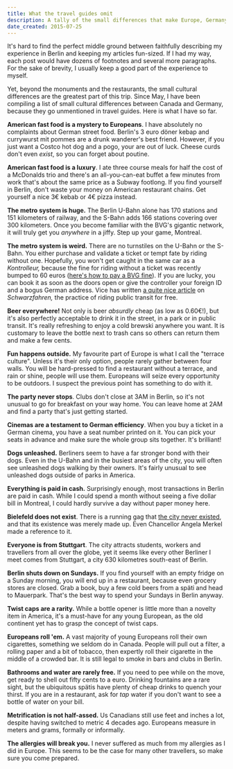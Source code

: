 ```yaml
---
title: What the travel guides omit
description: A tally of the small differences that make Europe, Germany and Berlin what they are.
date_created: 2015-07-25
---
```


It's hard to find the perfect middle ground between faithfully describing my experience in Berlin and keeping my articles fun-sized. If I had my way, each post would have dozens of footnotes and several more paragraphs. For the sake of brevity, I usually keep a good part of the experience to myself.

Yet, beyond the monuments and the restaurants, the small cultural differences are the greatest part of this trip. Since May, I have been compiling a list of small cultural differences between Canada and Germany, because they go unmentioned in travel guides. Here is what I have so far.

**American fast food is a mystery to Europeans**. I have absolutely no complaints about German street food. Berlin's 3 euro döner kebap and currywurst mit pommes are a drunk wanderer's best friend. However, if you just want a Costco hot dog and a pogo, your are out of luck. Cheese curds don't even *exist*, so you can forget about poutine.

**American fast food is a luxury**. I ate three course meals for half the cost of a McDonalds trio and there's an all-you-can-eat buffet a few minutes from work that's about the same price as a Subway footlong. If you find yourself in Berlin, don't waste your money on American restaurant chains. Get yourself a nice 3€ kebab or 4€ pizza instead.

**The metro system is huge.** The Berlin U-Bahn alone has 170 stations and 151 kilometers of railway, and the S-Bahn adds 166 stations covering over 300 kilometers. Once you become familiar with the BVG's gigantic network, it will truly get you *anywhere* in a jiffy. Step up your game, Montreal.

**The metro system is weird.** There are no turnstiles on the U-Bahn or the S-Bahn. You either purchase and validate a ticket or tempt fate by riding without one. Hopefully, you won't get caught in the same car as a *Kontrolleur,* because the fine for riding without a ticket was recently bumped to 60 euros ([here's how to pay a BVG fine](https://allaboutberlin.com/guides/paying-a-bvg-fine)). If you are lucky, you can book it as soon as the doors open or give the controller your foreign ID and a bogus German address. Vice has written [a quite nice article](http://www.vice.com/read/resist-control-a-guide-to-riding-berlin-public-transportation-for-free) on *Schwarzfahren,* the practice of riding public transit for free.

**Beer everywhere!** Not only is beer *absurdly* cheap (as low as 0.60€!), but it's also perfectly acceptable to drink it in the street, in a park or in public transit. It's really refreshing to enjoy a cold brewski anywhere you want. It is customary to leave the bottle next to trash cans so others can return them and make a few cents.

**Fun happens outside.** My favourite part of Europe is what I call the "terrace culture". Unless it's their only option, people rarely gather between four walls. You will be hard-pressed to find a restaurant without a terrace, and rain or shine, people will use them. Europeans will seize every opportunity to be outdoors. I suspect the previous point has something to do with it.

**The party never stops**. Clubs don't close at 3AM in Berlin, so it's not unusual to go for breakfast on your way home. You can leave home at 2AM and find a party that's just getting started.

**Cinemas are a testament to German efficiency**. When you buy a ticket in a German cinema, you have a seat number printed on it. You can pick your seats in advance and make sure the whole group sits together. It's brilliant!

**Dogs unleashed.** Berliners seem to have a far stronger bond with their dogs. Even in the U-Bahn and in the busiest areas of the city, you will often see unleashed dogs walking by their owners. It's fairly unusual to see unleashed dogs outside of parks in America.

**Everything is paid in cash.** Surprisingly enough, most transactions in Berlin are paid in cash. While I could spend a month without seeing a five dollar bill in Montreal, I could hardly survive a day without paper money here.

**Bielefeld does not exist**. There is a running gag that [the city never existed](https://en.wikipedia.org/wiki/Bielefeld_Conspiracy), and that its existence was merely made up. Even Chancellor Angela Merkel made a reference to it.

**Everyone is from Stuttgart**. The city attracts students, workers and travellers from all over the globe, yet it seems like every other Berliner I meet comes from Stuttgart, a city 630 kilometres south-east of Berlin.

**Berlin shuts down on Sundays.** If you find yourself with an empty fridge on a Sunday morning, you will end up in a restaurant, because even grocery stores are closed. Grab a book, buy a few cold beers from a späti and head to Mauerpark. That's the best way to spend your Sundays in Berlin anyway.

**Twist caps are a rarity.** While a bottle opener is little more than a novelty item in America, it's a must-have for any young European, as the old continent yet has to grasp the concept of twist caps.

**Europeans roll 'em.** A vast majority of young Europeans roll their own cigarettes, something we seldom do in Canada. People will pull out a filter, a rolling paper and a bit of tobacco, then expertly roll their cigarette in the middle of a crowded bar. It is still legal to smoke in bars and clubs in Berlin.

**Bathrooms and water are rarely free.** If you need to pee while on the move, get ready to shell out fifty cents to a euro. Drinking fountains are a rare sight, but the ubiquitous spätis have plenty of cheap drinks to quench your thirst. If you are in a restaurant, ask for *tap* water if you don't want to see a bottle of water on your bill.

**Metrification is not half-assed.** Us Canadians still use feet and inches a lot, despite having switched to metric 4 decades ago. Europeans measure in meters and grams, formally or informally.

**The allergies will break you.** I never suffered as much from my allergies as I did in Europe. This seems to be the case for many other travellers, so make sure you come prepared.

